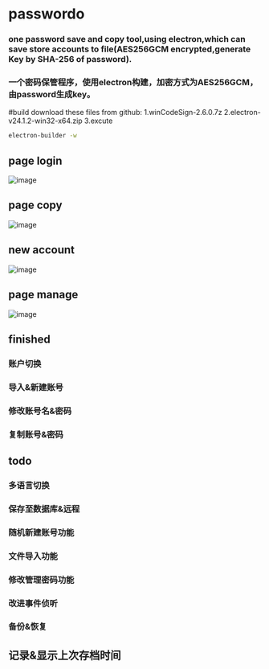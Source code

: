# passwordo
### one password save and copy tool,using electron,which can save store accounts to file(AES256GCM encrypted,generate Key by SHA-256 of password).
### 一个密码保管程序，使用electron构建，加密方式为AES256GCM，由password生成key。

#build
download these files from github:
1.winCodeSign-2.6.0.7z
2.electron-v24.1.2-win32-x64.zip
3.excute
```bash
electron-builder -w
```
## page login
![image](https://user-images.githubusercontent.com/103351906/232045402-3381a78c-21b1-4a64-8b45-d7697232c7ff.png)

## page copy
![image](https://user-images.githubusercontent.com/103351906/232045567-0acc4251-af44-4945-a395-79215ba038b5.png)

## new account

![image](https://user-images.githubusercontent.com/103351906/232045747-e53e6844-9673-412b-9db4-45904d2c2c3e.png)

## page manage
![image](https://user-images.githubusercontent.com/103351906/232045979-88e5d19e-8aa7-45b5-a611-d9ac9dc3bce7.png)

## finished

### 账户切换 
### 导入&新建账号
### 修改账号名&密码
### 复制账号&密码

## todo 
### 多语言切换
### 保存至数据库&远程
### 随机新建账号功能
### 文件导入功能
### 修改管理密码功能
### 改进事件侦听
### 备份&恢复

## 记录&显示上次存档时间